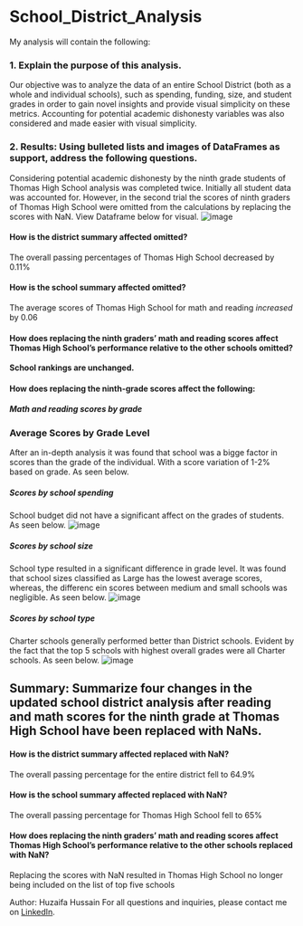 # School_District_Analysis

My analysis will contain the following:

### 1. Explain the purpose of this analysis.
Our objective was to analyze the data of an entire School District (both as a whole and individual schools), such as spending, funding, size, and student grades in order to gain novel insights and provide visual simplicity on these metrics. Accounting for potential academic dishonesty variables was also considered and made easier with visual simplicity.
### 2. Results: Using bulleted lists and images of DataFrames as support, address the following questions.
Considering potential academic dishonesty by the ninth grade students of Thomas High School analysis was completed twice.
Initially all student data was accounted for.
However, in the second trial the scores of ninth graders of Thomas High School were omitted from the calculations by replacing the scores with NaN.
View Dataframe below for visual.
![image](https://user-images.githubusercontent.com/87838015/185002111-bae80470-f10a-42ee-a418-80a3f17bd2c8.png)


#### How is the district summary affected omitted?
The overall passing percentages of Thomas High School decreased by 0.11%
#### How is the school summary affected omitted?
The average scores of Thomas High School for math and reading *increased* by 0.06
#### How does replacing the ninth graders’ math and reading scores affect Thomas High School’s performance relative to the other schools omitted?
**School rankings are unchanged.**

#### How does replacing the ninth-grade scores affect the following:
##### Math and reading scores by grade
### Average Scores by Grade Level
After an in-depth analysis it was found that school was a bigge factor in scores than the grade of the individual. With a score variation of 1-2% based on grade. As seen below.


##### Scores by school spending
School budget did not have a significant affect on the grades of students. As seen below.
![image](https://user-images.githubusercontent.com/87838015/185002146-224d7bbd-f468-4d9f-851a-38771786c515.png)
##### Scores by school size
School type resulted in a significant difference in grade level.  It was found that school sizes classified as Large has the lowest average scores, whereas, the differenc ein scores between medium and small schools was negligible.
As seen below.
![image](https://user-images.githubusercontent.com/87838015/185002162-59cc1f77-b6ef-4779-ab3a-3fc5becff054.png)
##### Scores by school type
Charter schools generally performed better than District schools. Evident by the fact that the top 5 schools with highest overall grades were all Charter schools.
As seen below.
![image](https://user-images.githubusercontent.com/87838015/185002017-d9663409-fab7-4281-a81c-f5ae96c8d67c.png)

## Summary: Summarize four changes in the updated school district analysis after reading and math scores for the ninth grade at Thomas High School have been replaced with NaNs.
#### How is the district summary affected replaced with NaN?
The overall passing percentage for the entire district fell to 64.9%
#### How is the school summary affected replaced with NaN?
The overall passing percentage for Thomas High School fell to 65%
#### How does replacing the ninth graders’ math and reading scores affect Thomas High School’s performance relative to the other schools replaced with NaN?
Replacing the scores with NaN resulted in Thomas High School no longer being included on the list of top five schools


Author: Huzaifa Hussain
For all questions and inquiries, please contact me on [LinkedIn](https://www.linkedin.com/in/huzaifa-s-hussain/).



